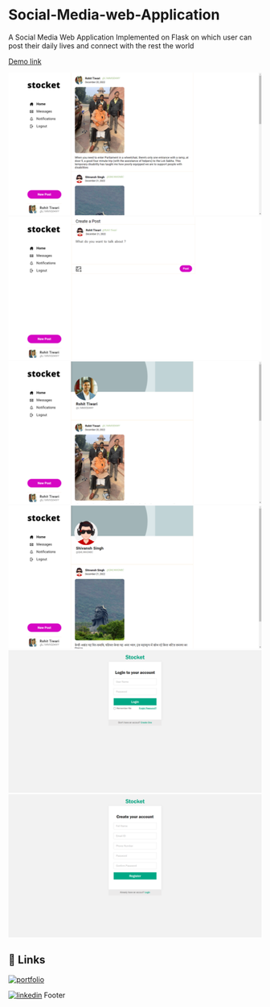 # Social-Media-web-Application
A Social Media Web Application Implemented on Flask on which user can post their daily lives and connect with the rest the world

<a href="https://youtu.be/Qloxr1yF-qI">Demo link</a>

<img src="./images/home.png">
<img src="./images/new-post.png">
<img src="./images/profile.png">
<img src="./images/profile-2.png">
<img src="./images/login.png">
<img src="./images/reg.png">

## 🔗 Links
[![portfolio](https://img.shields.io/badge/my_portfolio-000?style=for-the-badge&logo=ko-fi&logoColor=white)](https://rohitkrtiwari.github.io/Portfolio)

[![linkedin](https://img.shields.io/badge/linkedin-0A66C2?style=for-the-badge&logo=linkedin&logoColor=white)](https://www.linkedin.com/in/rohitkrtiwari/)
Footer